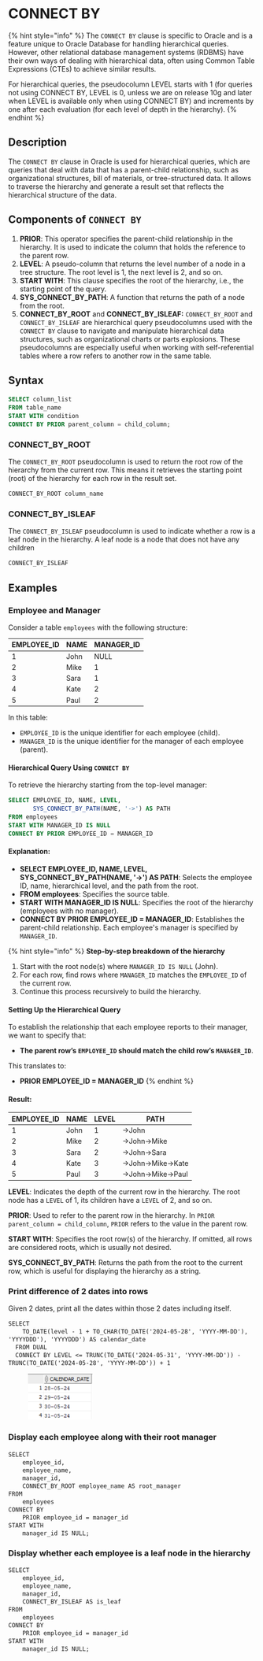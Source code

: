 # CONNECT BY

{% hint style="info" %}
The `CONNECT BY` clause is specific to Oracle and is a feature unique to Oracle Database for handling hierarchical queries. However, other relational database management systems (RDBMS) have their own ways of dealing with hierarchical data, often using Common Table Expressions (CTEs) to achieve similar results.

For hierarchical queries, the pseudocolumn LEVEL starts with 1 (for queries not using CONNECT BY, LEVEL is 0, unless we are on release 10g and later when LEVEL is available only when using CONNECT BY) and increments by one after each evaluation (for each level of depth in the hierarchy).
{% endhint %}

## Description

The `CONNECT BY` clause in Oracle is used for hierarchical queries, which are queries that deal with data that has a parent-child relationship, such as organizational structures, bill of materials, or tree-structured data. It allows to traverse the hierarchy and generate a result set that reflects the hierarchical structure of the data.

## Components of `CONNECT BY`

1. **PRIOR**: This operator specifies the parent-child relationship in the hierarchy. It is used to indicate the column that holds the reference to the parent row.
2. **LEVEL**: A pseudo-column that returns the level number of a node in a tree structure. The root level is 1, the next level is 2, and so on.
3. **START WITH**: This clause specifies the root of the hierarchy, i.e., the starting point of the query.
4. **SYS\_CONNECT\_BY\_PATH**: A function that returns the path of a node from the root.
5. **CONNECT\_BY\_ROOT** and **CONNECT\_BY\_ISLEAF:** `CONNECT_BY_ROOT` and `CONNECT_BY_ISLEAF` are hierarchical query pseudocolumns used with the `CONNECT BY` clause to navigate and manipulate hierarchical data structures, such as organizational charts or parts explosions. These pseudocolumns are especially useful when working with self-referential tables where a row refers to another row in the same table.

## Syntax

```sql
SELECT column_list
FROM table_name
START WITH condition
CONNECT BY PRIOR parent_column = child_column;
```

### CONNECT\_BY\_ROOT

The `CONNECT_BY_ROOT` pseudocolumn is used to return the root row of the hierarchy from the current row. This means it retrieves the starting point (root) of the hierarchy for each row in the result set.

```sql
CONNECT_BY_ROOT column_name
```

### CONNECT\_BY\_ISLEAF

The `CONNECT_BY_ISLEAF` pseudocolumn is used to indicate whether a row is a leaf node in the hierarchy. A leaf node is a node that does not have any children

```sql
CONNECT_BY_ISLEAF
```



## Examples

### Employee and Manager

Consider a table `employees` with the following structure:

| EMPLOYEE\_ID | NAME | MANAGER\_ID |
| ------------ | ---- | ----------- |
| 1            | John | NULL        |
| 2            | Mike | 1           |
| 3            | Sara | 1           |
| 4            | Kate | 2           |
| 5            | Paul | 2           |

In this table:

* `EMPLOYEE_ID` is the unique identifier for each employee (child).
* `MANAGER_ID` is the unique identifier for the manager of each employee (parent).

#### Hierarchical Query Using `CONNECT BY`

To retrieve the hierarchy starting from the top-level manager:

```sql
SELECT EMPLOYEE_ID, NAME, LEVEL,
       SYS_CONNECT_BY_PATH(NAME, '->') AS PATH
FROM employees
START WITH MANAGER_ID IS NULL
CONNECT BY PRIOR EMPLOYEE_ID = MANAGER_ID
```

#### Explanation:

* **SELECT EMPLOYEE\_ID, NAME, LEVEL, SYS\_CONNECT\_BY\_PATH(NAME, '->') AS PATH**: Selects the employee ID, name, hierarchical level, and the path from the root.
* **FROM employees**: Specifies the source table.
* **START WITH MANAGER\_ID IS NULL**: Specifies the root of the hierarchy (employees with no manager).
* **CONNECT BY PRIOR EMPLOYEE\_ID = MANAGER\_ID**: Establishes the parent-child relationship. Each employee's manager is specified by `MANAGER_ID`.

{% hint style="info" %}
**Step-by-step breakdown of the hierarchy**

1. Start with the root node(s) where `MANAGER_ID IS NULL` (John).
2. For each row, find rows where `MANAGER_ID` matches the `EMPLOYEE_ID` of the current row.
3. Continue this process recursively to build the hierarchy.



#### Setting Up the Hierarchical Query

To establish the relationship that each employee reports to their manager, we want to specify that:

* **The parent row’s `EMPLOYEE_ID` should match the child row’s `MANAGER_ID`**.

This translates to:

* **PRIOR EMPLOYEE\_ID = MANAGER\_ID**
{% endhint %}

#### Result:

| EMPLOYEE\_ID | NAME | LEVEL | PATH               |
| ------------ | ---- | ----- | ------------------ |
| 1            | John | 1     | ->John             |
| 2            | Mike | 2     | ->John->Mike       |
| 3            | Sara | 2     | ->John->Sara       |
| 4            | Kate | 3     | ->John->Mike->Kate |
| 5            | Paul | 3     | ->John->Mike->Paul |

**LEVEL**: Indicates the depth of the current row in the hierarchy. The root node has a `LEVEL` of 1, its children have a `LEVEL` of 2, and so on.

**PRIOR**: Used to refer to the parent row in the hierarchy. In `PRIOR parent_column = child_column`, `PRIOR` refers to the value in the parent row.

**START WITH**: Specifies the root row(s) of the hierarchy. If omitted, all rows are considered roots, which is usually not desired.

**SYS\_CONNECT\_BY\_PATH**: Returns the path from the root to the current row, which is useful for displaying the hierarchy as a string.

### Print difference of 2 dates into rows

Given 2 dates, print all the dates within those 2 dates including itself.

```
SELECT 
    TO_DATE(level - 1 + TO_CHAR(TO_DATE('2024-05-28', 'YYYY-MM-DD'), 'YYYYDDD'), 'YYYYDDD') AS calendar_date
  FROM DUAL
  CONNECT BY LEVEL <= TRUNC(TO_DATE('2024-05-31', 'YYYY-MM-DD')) - TRUNC(TO_DATE('2024-05-28', 'YYYY-MM-DD')) + 1
```

<figure><img src="../../../../../.gitbook/assets/image (113).png" alt="" width="131"><figcaption></figcaption></figure>

### Display each employee along with their root manager

```
SELECT
    employee_id,
    employee_name,
    manager_id,
    CONNECT_BY_ROOT employee_name AS root_manager
FROM
    employees
CONNECT BY
    PRIOR employee_id = manager_id
START WITH
    manager_id IS NULL;
```

### Display whether each employee is a leaf node in the hierarchy

```
SELECT
    employee_id,
    employee_name,
    manager_id,
    CONNECT_BY_ISLEAF AS is_leaf
FROM
    employees
CONNECT BY
    PRIOR employee_id = manager_id
START WITH
    manager_id IS NULL;
```





